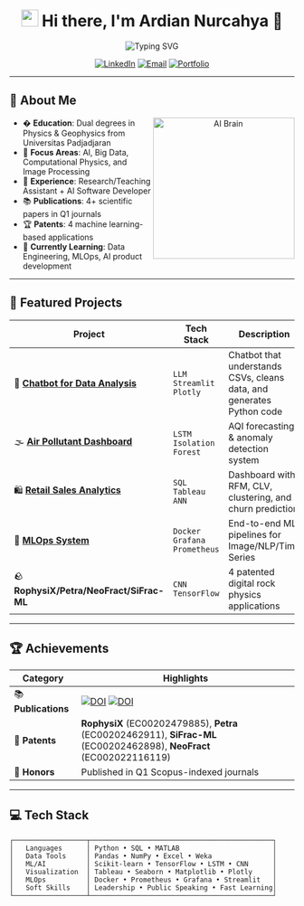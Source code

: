 <h1 align="center">
  <img src="https://media.giphy.com/media/hvRJCLFzcasrR4ia7z/giphy.gif" width="30px"/> 
  Hi there, I'm Ardian Nurcahya 👋
</h1>

<p align="center">
  <img src="https://readme-typing-svg.demolab.com?font=Fira+Code&weight=500&size=22&duration=3000&pause=1000&color=58A6FF&center=true&vCenter=true&width=500&lines=AI+Developer+%E2%80%A2+Data+Scientist;MLOps+Learner+%E2%80%A2+Open+Source+Enthusiast" alt="Typing SVG" />
</p>

<div align="center">
  
[![LinkedIn](https://img.shields.io/badge/LinkedIn-0077B5?style=for-the-badge&logo=linkedin&logoColor=white)](https://linkedin.com/in/ardiannurcahya436)
[![Email](https://img.shields.io/badge/Gmail-D14836?style=for-the-badge&logo=gmail&logoColor=white)](mailto:ardiannurcahya436@gmail.com)
[![Portfolio](https://img.shields.io/badge/Portfolio-4285F4?style=for-the-badge&logo=google-chrome&logoColor=white)](https://sites.google.com/view/ardianportofolio)
  
</div>

---

## 🧠 **About Me**

<p align="center">
  <img src="https://github.com/ardiannurcahya/ardiannurcahya/blob/main/ai-brain.gif?raw=true" width="250" align="right" alt="AI Brain">
</p>

- � **Education**: Dual degrees in Physics & Geophysics from Universitas Padjadjaran  
- 🔬 **Focus Areas**: AI, Big Data, Computational Physics, and Image Processing  
- 💼 **Experience**: Research/Teaching Assistant + AI Software Developer  
- 📚 **Publications**: 4+ scientific papers in Q1 journals  
- 🏆 **Patents**: 4 machine learning-based applications  
- 🌱 **Currently Learning**: Data Engineering, MLOps, AI product development  

---

## 🚀 **Featured Projects**

<div align="center">

| Project | Tech Stack | Description |
|---------|------------|-------------|
| 🧠 **[Chatbot for Data Analysis](https://sites.google.com/view/ardianportofolio/projects/chatbot-data-analysis-coder)** | `LLM` `Streamlit` `Plotly` | Chatbot that understands CSVs, cleans data, and generates Python code |
| 🌫️ **[Air Pollutant Dashboard](https://sites.google.com/view/ardianportofolio/Retail-Sales-Analysis/on-going-air-pollutant-monitoring)** | `LSTM` `Isolation Forest` | AQI forecasting & anomaly detection system |
| 🛍️ **[Retail Sales Analytics](https://sites.google.com/view/ardianportofolio/Retail-Sales-Analysis/retail-sales-analysis)** | `SQL` `Tableau` `ANN` | Dashboard with RFM, CLV, clustering, and churn prediction |
| 🔧 **[MLOps System](https://github.com/ardiannurcahya/Development-Operation-Machine-Learning-System)** | `Docker` `Grafana` `Prometheus` | End-to-end ML pipelines for Image/NLP/Time Series |
| 🪨 **RophysiX/Petra/NeoFract/SiFrac-ML** | `CNN` `TensorFlow` | 4 patented digital rock physics applications |

</div>

---

## 🏆 **Achievements**

<div align="center">

| Category | Highlights |
|----------|------------|
| 📚 **Publications** | [![DOI](https://img.shields.io/badge/DOI-10.3390%2Fapp14177509-blue)](https://doi.org/10.3390/app14177509) [![DOI](https://img.shields.io/badge/DOI-10.1088%2F1402--4896%2Fad9d08-blue)](https://doi.org/10.1088/1402-4896/ad9d08) |
| 📜 **Patents** | **RophysiX** (EC00202479885), **Petra** (EC00202462911), **SiFrac-ML** (EC00202462898), **NeoFract** (EC002022116119) |
| 🏅 **Honors** | Published in Q1 Scopus-indexed journals |

</div>

---

## 💻 **Tech Stack**

```text
┌──────────────────┬─────────────────────────────────────────────┐
│   Languages      │ Python • SQL • MATLAB                       │
│   Data Tools     │ Pandas • NumPy • Excel • Weka               │
│   ML/AI          │ Scikit-learn • TensorFlow • LSTM • CNN      │
│   Visualization  │ Tableau • Seaborn • Matplotlib • Plotly     │
│   MLOps          │ Docker • Prometheus • Grafana • Streamlit   │
│   Soft Skills    │ Leadership • Public Speaking • Fast Learning│
└──────────────────┴─────────────────────────────────────────────┘
